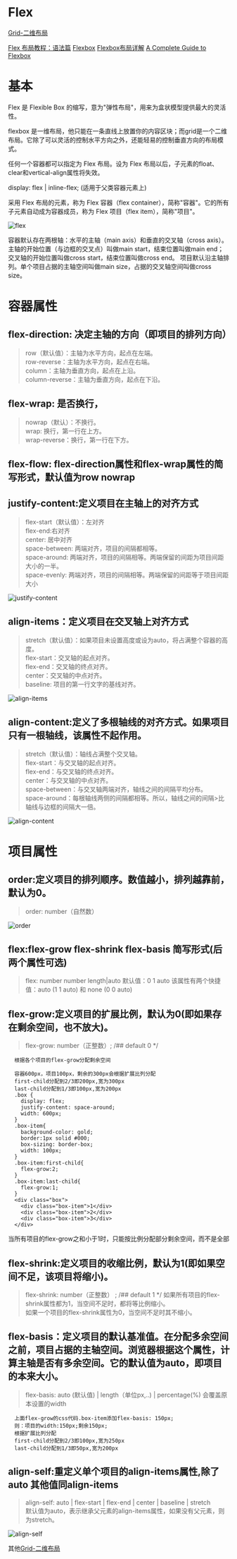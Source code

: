 # Flex

[Grid-二维布局](/details/Grid.md)

[Flex 布局教程：语法篇](http://www.ruanyifeng.com/blog/2015/07/flex-grammar.html)
[Flexbox](https://yoksel.github.io/flex-cheatsheet/)
[Flexbox布局详解](http://caibaojian.com/flexbox-guide.html)
[A Complete Guide to Flexbox](https://css-tricks.com/snippets/css/a-guide-to-flexbox/)

# <a href="#"></a>
<a name=""></a>

# 基本
Flex 是 Flexible Box 的缩写，意为"弹性布局"，用来为盒状模型提供最大的灵活性。

flexbox 是一维布局，他只能在一条直线上放置你的内容区块；而grid是一个二维布局。它除了可以灵活的控制水平方向之外，还能轻易的控制垂直方向的布局模式。

任何一个容器都可以指定为 Flex 布局。设为 Flex 布局以后，子元素的float、clear和vertical-align属性将失效。

display: flex | inline-flex; (适用于父类容器元素上)

采用 Flex 布局的元素，称为 Flex 容器（flex container），简称"容器"。它的所有子元素自动成为容器成员，称为 Flex 项目（flex item），简称"项目"。


![flex](/img/flex/flex.png)

容器默认存在两根轴：水平的主轴（main axis）和垂直的交叉轴（cross axis）。主轴的开始位置（与边框的交叉点）叫做main start，结束位置叫做main end；交叉轴的开始位置叫做cross start，结束位置叫做cross end。 
项目默认沿主轴排列。单个项目占据的主轴空间叫做main size，占据的交叉轴空间叫做cross size。

# 容器属性

## flex-direction: 决定主轴的方向（即项目的排列方向）
  >row（默认值）：主轴为水平方向，起点在左端。  
  >row-reverse：主轴为水平方向，起点在右端。  
  >column：主轴为垂直方向，起点在上沿。  
  >column-reverse：主轴为垂直方向，起点在下沿。  

## flex-wrap: 是否换行，
  >nowrap（默认）：不换行。    
  >wrap: 换行，第一行在上方。  
  >wrap-reverse：换行，第一行在下方。


## flex-flow: flex-direction属性和flex-wrap属性的简写形式，默认值为row nowrap

## justify-content:定义项目在主轴上的对齐方式
  >flex-start（默认值）：左对齐  
  >flex-end:右对齐  
  >center: 居中对齐  
  >space-between: 两端对齐，项目的间隔都相等。  
  >space-around: 两端对齐，项目的间隔相等。两端保留的间距为项目间距大小的一半。  
  >space-evenly: 两端对齐，项目的间隔相等。两端保留的间距等于项目间距大小  

  ![justify-content](/img/flex/justify-content.svg)

## align-items：定义项目在交叉轴上对齐方式
  >stretch（默认值）：如果项目未设置高度或设为auto，将占满整个容器的高度。  
  >flex-start：交叉轴的起点对齐。  
  >flex-end：交叉轴的终点对齐。  
  >center：交叉轴的中点对齐。  
  >baseline: 项目的第一行文字的基线对齐。  
  
  ![align-items](/img/flex/align-items.svg)

## align-content:定义了多根轴线的对齐方式。如果项目只有一根轴线，该属性不起作用。
  >stretch（默认值）：轴线占满整个交叉轴。  
  >flex-start：与交叉轴的起点对齐。  
  >flex-end：与交叉轴的终点对齐。  
  >center：与交叉轴的中点对齐。  
  >space-between：与交叉轴两端对齐，轴线之间的间隔平均分布。  
  >space-around：每根轴线两侧的间隔都相等。所以，轴线之间的间隔>比轴线与边框的间隔大一倍。  

  ![align-content](/img/flex/align-content.jpg)

# 项目属性

## order:定义项目的排列顺序。数值越小，排列越靠前，默认为0。
  >order: number（自然数）

  ![order](/img/flex/order.svg)


## flex:flex-grow flex-shrink flex-basis 简写形式(后两个属性可选)
  >flex: number number length|auto 
  >默认值：0      1      auto
  >该属性有两个快捷值：auto (1 1 auto) 和 none (0 0 auto)

## flex-grow:定义项目的扩展比例，默认为0(即如果存在剩余空间，也不放大)。
  > flex-grow: number（正整数）; /## default 0 */  
  >
      根据各个项目的flex-grow分配剩余空间

      容器600px，项目100px，剩余的300px会根据扩展比列分配
      first-child分配到2/3即200px,宽为300px
      last-child分配到1/3即100px,宽为200px
      .box { 
        display: flex; 
        justify-content: space-around;
        width: 600px;
      }
      .box-item{
        background-color: gold;
        border:1px solid #000;
        box-sizing: border-box;
        width: 100px;
      }
      .box-item:first-child{
        flex-grow:2;
      }
      .box-item:last-child{
        flex-grow:1;
      }
      <div class="box">
        <div class="box-item">1</div>
        <div class="box-item">2</div>
        <div class="box-item">3</div>
      </div>

当所有项目的flex-grow之和小于1时，只能按比例分配部分剩余空间，而不是全部

## flex-shrink:定义项目的收缩比例，默认为1(即如果空间不足，该项目将缩小)。
  > flex-shrink: number（正整数） ; /## default 1 */
  >如果所有项目的flex-shrink属性都为1，当空间不足时，都将等比例缩小。  
  >如果一个项目的flex-shrink属性为0，当空间不足时其不缩小。  

## flex-basis：定义项目的默认基准值。在分配多余空间之前，项目占据的主轴空间。浏览器根据这个属性，计算主轴是否有多余空间。它的默认值为auto，即项目的本来大小。
  >flex-basis: auto (默认值) | length（单位px,..) | percentage(%)
  >会覆盖原本设置的width
  >

      上面flex-grow的css代码.box-item添加flex-basis: 150px;
      则：项目的width:150px;剩余150px;
      根据扩展比列分配
      first-child分配到2/3即100px,宽为250px
      last-child分配到1/3即50px,宽为200px

## align-self:重定义单个项目的align-items属性,除了auto 其他值同align-items  
  >align-self: auto | flex-start | flex-end | center | baseline | stretch  
  >默认值为auto，表示继承父元素的align-items属性，如果没有父元素，则为stretch。  

  ![align-self](/img/flex/align-self.svg)

其他[Grid-二维布局](/details/Grid.md)
